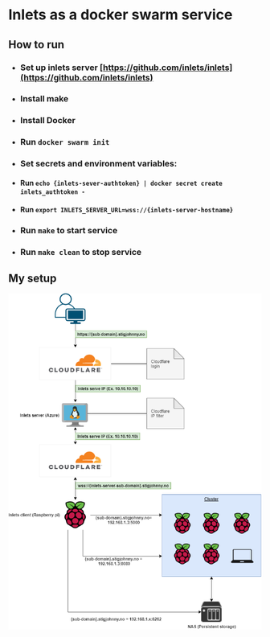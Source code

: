 # Inlets as a docker swarm service

## How to run
- ### Set up inlets server [https://github.com/inlets/inlets](https://github.com/inlets/inlets)
- ### Install make
- ### Install Docker
- ### Run `docker swarm init`
- ### Set secrets and environment variables:
- #### Run `echo {inlets-sever-authtoken} | docker secret create inlets_authtoken -`
- #### Run `export INLETS_SERVER_URL=wss://{inlets-server-hostname}`
- ### Run `make` to start service
- ### Run `make clean` to stop service 

## My setup
![Image of inlets diagram](https://raw.githubusercontent.com/Stig-Johnny/inlets/master/inlets.png)